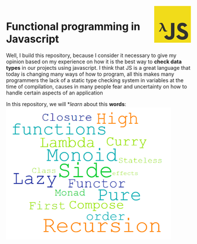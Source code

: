 <img src="https://github.com/damiancipolat/Functional_programming_in_JS/blob/master/doc/fp.png?raw=true" width="100px" align="right" />

# Functional programming in Javascript
Well, I build this repository, because I consider it necessary to give my opinion based on my experience on how it is the best way to **check data types** in our projects using javascript. I think that JS is a great language that today is changing many ways of how to program, all this makes many programmers the lack of a static type checking system in variables at the time of compilation, causes in many people fear and uncertainty on how to handle certain aspects of an application

In this repository, we will **learn* about this **words**:
<img src="https://github.com/damiancipolat/Functional_programming_in_JS/blob/master/doc/cloud_2.png?raw=true" width="450px" align="center" />
